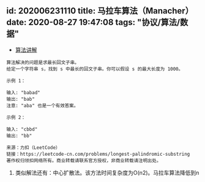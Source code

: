 id: 202006231110
title: 马拉车算法（Manacher）
date: 2020-08-27 19:47:08
tags: "协议/算法/数据"
---------

* [算法讲解](https://www.jianshu.com/p/392172762e55)

```$xslt
算法解决的问题是求最长回文子串。
给定一个字符串 s，找到 s 中最长的回文子串。你可以假设 s 的最大长度为 1000。

示例 1：

输入: "babad"
输出: "bab"
注意: "aba" 也是一个有效答案。

示例 2：

输入: "cbbd"
输出: "bb"

来源：力扣（LeetCode）
链接：https://leetcode-cn.com/problems/longest-palindromic-substring
著作权归领扣网络所有。商业转载请联系官方授权，非商业转载请注明出处。
```

1. 类似解法还有：中心扩散法。该方法时间复杂度为O(n2)。马拉车算法降低到n
